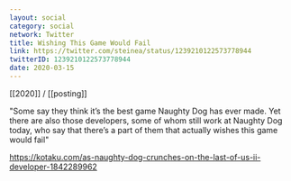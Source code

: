 ```yaml
---
layout: social
category: social
network: Twitter
title: Wishing This Game Would Fail
link: https://twitter.com/steinea/status/1239210122573778944
twitterID: 1239210122573778944
date: 2020-03-15
---
```


[[2020]] / [[posting]]

"Some say they think it’s the best game Naughty Dog has ever made. Yet there are also those developers, some of whom still work at Naughty Dog today, who say that there’s a part of them that actually wishes this game would fail"

<https://kotaku.com/as-naughty-dog-crunches-on-the-last-of-us-ii-developer-1842289962>
